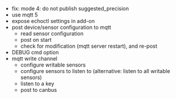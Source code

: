 - fix: mode 4: do not publish suggested_precision
- use mqtt 5
- expose echoctl settings in add-on
- post device/sensor configuration to mqtt
  - read sensor configuration
  - post on start
  - check for modification (mqtt server restart), and re-post
- DEBUG cmd option
- mqtt write channel
  - configure writable sensors
  - configure sensors to listen to (alternative: listen to all writable sensors)
  - listen to a key
  - post to canbus
